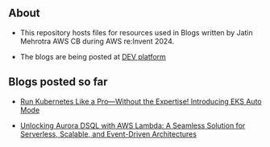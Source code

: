 ## About 

- This repository hosts files for resources used in Blogs written by Jatin Mehrotra AWS CB during AWS re:Invent 2024.

- The blogs are being posted at [DEV platform](https://dev.to/jatinmehrotra)

## Blogs posted so far

- [Run Kubernetes Like a Pro—Without the Expertise! Introducing EKS Auto Mode](https://dev.to/aws-builders/run-kubernetes-like-a-pro-without-the-expertise-introducing-eks-auto-mode-5edf)

- [Unlocking Aurora DSQL with AWS Lambda: A Seamless Solution for Serverless, Scalable, and Event-Driven Architectures](https://dev.to/aws-builders/unlocking-aurora-dsql-with-aws-lambda-a-seamless-solution-for-serverless-scalable-and-3h4o)